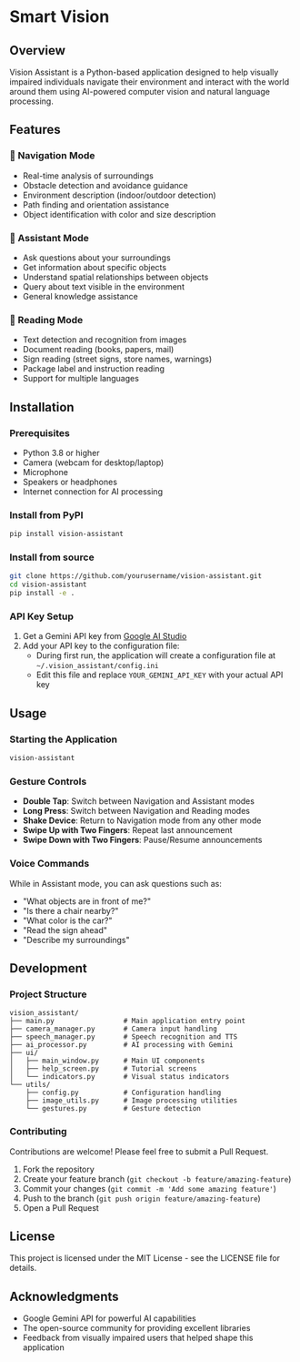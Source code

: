 # Smart Vision 

## Overview

Vision Assistant is a Python-based application designed to help visually impaired individuals navigate their environment and interact with the world around them using AI-powered computer vision and natural language processing.

## Features

### 🧭 Navigation Mode
- Real-time analysis of surroundings
- Obstacle detection and avoidance guidance
- Environment description (indoor/outdoor detection)
- Path finding and orientation assistance
- Object identification with color and size description

### 💬 Assistant Mode
- Ask questions about your surroundings
- Get information about specific objects
- Understand spatial relationships between objects
- Query about text visible in the environment
- General knowledge assistance

### 📖 Reading Mode
- Text detection and recognition from images
- Document reading (books, papers, mail)
- Sign reading (street signs, store names, warnings)
- Package label and instruction reading
- Support for multiple languages

## Installation

### Prerequisites
- Python 3.8 or higher
- Camera (webcam for desktop/laptop)
- Microphone
- Speakers or headphones
- Internet connection for AI processing

### Install from PyPI
```bash
pip install vision-assistant
```

### Install from source
```bash
git clone https://github.com/yourusername/vision-assistant.git
cd vision-assistant
pip install -e .
```

### API Key Setup
1. Get a Gemini API key from [Google AI Studio](https://ai.google.dev)
2. Add your API key to the configuration file:
   - During first run, the application will create a configuration file at `~/.vision_assistant/config.ini`
   - Edit this file and replace `YOUR_GEMINI_API_KEY` with your actual API key

## Usage

### Starting the Application
```bash
vision-assistant
```

### Gesture Controls
- **Double Tap**: Switch between Navigation and Assistant modes
- **Long Press**: Switch between Navigation and Reading modes
- **Shake Device**: Return to Navigation mode from any other mode
- **Swipe Up with Two Fingers**: Repeat last announcement
- **Swipe Down with Two Fingers**: Pause/Resume announcements

### Voice Commands
While in Assistant mode, you can ask questions such as:
- "What objects are in front of me?"
- "Is there a chair nearby?"
- "What color is the car?"
- "Read the sign ahead"
- "Describe my surroundings"

## Development

### Project Structure
```
vision_assistant/
├── main.py                 # Main application entry point
├── camera_manager.py       # Camera input handling
├── speech_manager.py       # Speech recognition and TTS
├── ai_processor.py         # AI processing with Gemini
├── ui/
│   ├── main_window.py      # Main UI components
│   ├── help_screen.py      # Tutorial screens
│   └── indicators.py       # Visual status indicators
└── utils/
    ├── config.py           # Configuration handling
    ├── image_utils.py      # Image processing utilities
    └── gestures.py         # Gesture detection
```

### Contributing
Contributions are welcome! Please feel free to submit a Pull Request.

1. Fork the repository
2. Create your feature branch (`git checkout -b feature/amazing-feature`)
3. Commit your changes (`git commit -m 'Add some amazing feature'`)
4. Push to the branch (`git push origin feature/amazing-feature`)
5. Open a Pull Request

## License

This project is licensed under the MIT License - see the LICENSE file for details.

## Acknowledgments

- Google Gemini API for powerful AI capabilities
- The open-source community for providing excellent libraries
- Feedback from visually impaired users that helped shape this application
